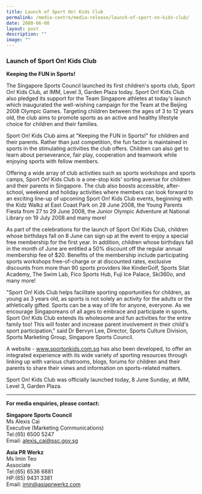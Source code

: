```yaml
---
title: Launch of Sport On! Kids Club
permalink: /media-centre/media-release/launch-of-sport-on-kids-club/
date: 2008-06-08
layout: post
description: ""
image: ""
---
```

### **Launch of Sport On! Kids Club**

**Keeping the FUN in Sports!**<br>

The Singapore Sports Council launched its first children's sports club, Sport On! Kids Club, at IMM, Level 3, Garden Plaza today. Sport On! Kids Club also pledged its support for the Team Singapore athletes at today's launch which inaugurated the well-wishing campaign for the Team at the Beijing 2008 Olympic Games. Targeting children between the ages of 3 to 12 years old, the club aims to promote sports as an active and healthy lifestyle choice for children and their families.

Sport On! Kids Club aims at "Keeping the FUN in Sports!" for children and their parents. Rather than just competition, the fun factor is maintained in sports in the stimulating activities the club offers. Children can also get to learn about perseverance, fair play, cooperation and teamwork while enjoying sports with fellow members.

Offering a wide array of club activities such as sports workshops and sports camps, Sport On! Kids Club is a one-stop kids' sorting avenue for children and their parents in Singapore. The club also boosts accessible, after-school, weekend and holiday activities where members can look forward to an exciting line-up of upcoming Sport On! Kids Club events, beginning with the Kidz Walkz at East Coast Park on 28 June 2008, the Young Parents Fiesta from 27 to 29 June 2008, the Junior Olympic Adventure at National Library on 19 July 2008 and many more!

As part of the celebrations for the launch of Sport On! Kids Club, children whose birthdays fall on 8 June can sign up at the event to enjoy a special free membership for the first year. In addition, children whose birthdays fall in the month of June are entitled a 50% discount off the regular annual membership fee of $20. Benefits of the membership include participating sports workshops free-of-charge or at discounted rates, exclusive discounts from more than 90 sports providers like KinderGolf, Sports Silat Academy, The Swim Lab, Fico Sports Hub, Fuji Ice Palace, Ski360o, and many more!

"Sport On! Kids Club helps facilitate sporting opportunities for children, as young as 3 years old, as sports is not solely an activity for the adults or the athletically gifted. Sports can be a way of life for anyone, everyone. As we encourage Singaporeans of all ages to embrace and participate in sports, Sport On! Kids Club extends its wholesome and fun activities for the entire family too! This will foster and increase parent involvement in their child's sport participation," said Dr Bervyn Lee, Director, Sports Culture Division, Sports Marketing Group, Singapore Sports Council.

A website - www.sportonkids.com.sg has also been developed, to offer an integrated experience with its wide variety of sporting resources through linking up with various chatrooms, blogs, forums for children and their parents to share their views and information on sports-related matters.

Sport On! Kids Club was officially launched today, 8 June Sunday, at IMM, Level 3, Garden Plaza.

---

**For media enquiries, please contact:**
<br>

**Singapore Sports Council**
<br>
Ms Alexis Cai
<br>
Executive (Marketing Communications)
<br>
Tel:(65) 6500 5247
<br>
Email: [alexis_cai@ssc.gov.sg](mailto:alexis_cai@ssc.gov.sg)

**Asia PR Werkz**
<br>
Ms Imin Teo
<br>
Associate
<br>
Tel:(65) 6536 6881
<br>
HP:(65) 9431 3381
<br>
Email: [imin@asiaprwerkz.com](mailto:imin@asiaprwerkz.com)
